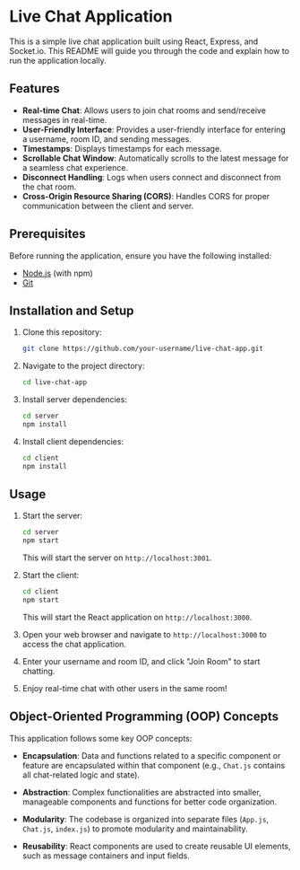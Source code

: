 # Live Chat Application

This is a simple live chat application built using React, Express, and Socket.io. This README will guide you through the code and explain how to run the application locally.

## Features

- **Real-time Chat**: Allows users to join chat rooms and send/receive messages in real-time.
- **User-Friendly Interface**: Provides a user-friendly interface for entering a username, room ID, and sending messages.
- **Timestamps**: Displays timestamps for each message.
- **Scrollable Chat Window**: Automatically scrolls to the latest message for a seamless chat experience.
- **Disconnect Handling**: Logs when users connect and disconnect from the chat room.
- **Cross-Origin Resource Sharing (CORS)**: Handles CORS for proper communication between the client and server.

## Prerequisites

Before running the application, ensure you have the following installed:

- [Node.js](https://nodejs.org/) (with npm)
- [Git](https://git-scm.com/)

## Installation and Setup

1. Clone this repository:

   ```bash
   git clone https://github.com/your-username/live-chat-app.git
   ```

2. Navigate to the project directory:

   ```bash
   cd live-chat-app
   ```

3. Install server dependencies:

   ```bash
   cd server
   npm install
   ```

4. Install client dependencies:

   ```bash
   cd client
   npm install
   ```

## Usage

1. Start the server:

   ```bash
   cd server
   npm start
   ```

   This will start the server on `http://localhost:3001`.

2. Start the client:

   ```bash
   cd client
   npm start
   ```

   This will start the React application on `http://localhost:3000`.

3. Open your web browser and navigate to `http://localhost:3000` to access the chat application.

4. Enter your username and room ID, and click "Join Room" to start chatting.

5. Enjoy real-time chat with other users in the same room!

## Object-Oriented Programming (OOP) Concepts

This application follows some key OOP concepts:

- **Encapsulation**: Data and functions related to a specific component or feature are encapsulated within that component (e.g., `Chat.js` contains all chat-related logic and state).

- **Abstraction**: Complex functionalities are abstracted into smaller, manageable components and functions for better code organization.

- **Modularity**: The codebase is organized into separate files (`App.js`, `Chat.js`, `index.js`) to promote modularity and maintainability.

- **Reusability**: React components are used to create reusable UI elements, such as message containers and input fields.

